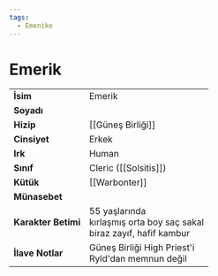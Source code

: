 ```yaml
---
tags:
  - Emenike
---  
```

# Emerik   
|  |  |  
|---|---|  
| **İsim** | Emerik|  
| **Soyadı** | |  
| **Hizip** | [[Güneş Birliği]]|  
| **Cinsiyet** | Erkek|  
| **Irk** | Human|  
| **Sınıf** | Cleric ([[Solsitis]])|  
| **Kütük** | [[Warbonter]]|  
| **Münasebet** | |  
| **Karakter Betimi** | 55 yaşlarında<br>kırlaşmış orta boy saç sakal<br>biraz zayıf, hafif kambur|  
| **İlave Notlar** | Güneş Birliği High Priest'i<br>Ryld'dan memnun değil|  
